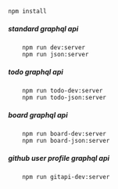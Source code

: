 ```
npm install
```

##### standard graphql api
```
    npm run dev:server
    npm run json:server
```

##### todo graphql api    
```
    npm run todo-dev:server
    npm run todo-json:server
```

##### board graphql api
```
    npm run board-dev:server
    npm run board-json:server
```

##### github user profile graphql api    
```
    npm run gitapi-dev:server
```